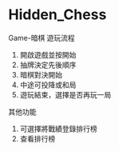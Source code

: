 # Hidden_Chess
Game-暗棋
遊玩流程
1. 開啟遊戲並按開始
2. 抽牌決定先後順序
3. 暗棋對決開始
4. 中途可投降或和局
5. 遊玩結束，選擇是否再玩一局

其他功能
1. 可選擇將戰績登錄排行榜
2. 查看排行榜
